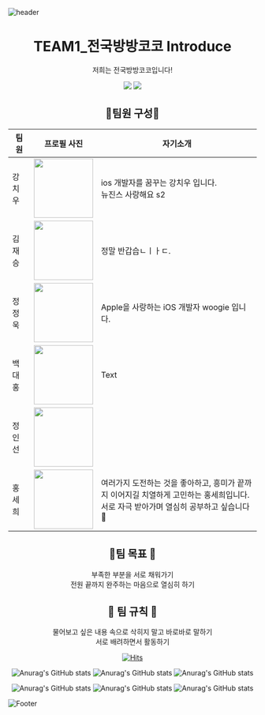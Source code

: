 ![header](https://camo.githubusercontent.com/bed077e98537eaab6f7a1bf122fac080c09ecc7035737cba28171d309efec8a5/68747470733a2f2f63617073756c652d72656e6465722e76657263656c2e6170702f6170693f747970653d736861726b26636f6c6f723d6772616469656e74266865696768743d313430)
<div align=center>


# TEAM1_전국방방코코 Introduce
저희는 전국방방코코입니다!
<p>
  <img src="https://img.shields.io/badge/swift-F05138?style=flat-square&logo=Swift&logoColor=white"/>
  <a href="https://discord.gg/fzwmJ5vRGn"><img src="https://img.shields.io/badge/discord-5865F2?style=flat-square&logo=Discord&logoColor=white"/></a>
</p>

## 👤팀원 구성👤


| 팀원   | 프로필 사진| 자기소개 |
| ------ | ------ | ----------- |
| 강치우 | <img width="120" height="120" border:0px src="https://github.com/APP-iOS3rd/TEAM1_CodingEveryWhere/assets/112779139/7055510f-067b-4d31-8b75-762a3d07bb64"/>| ios 개발자를 꿈꾸는 강치우 입니다. <br> 뉴진스 사랑해요 s2         |
| 김재승 | <img width="120" height="120" border:0px src="https://github.com/APP-iOS3rd/TEAM1_CodingEveryWhere/assets/141672096/76700313-13e2-493b-8784-3c6ba14bb30d"/>       |   정말 반갑습ㄴㅣㅏㄷ.          |
| 정정욱 | <img width="120" height="120" border:0px src="https://github.com/APP-iOS3rd/TEAM1_CodingEveryWhere/assets/54401641/18124bce-d159-4a4d-8ee2-65366eb53f0d"/>| Apple을 사랑하는 iOS 개발자 woogie 입니다.  |
| 백대홍 | <img width="120" height="120" border:0px src="https://github.com/APP-iOS3rd/TEAM1_CodingEveryWhere/assets/75058050/b1e90fe5-defa-4521-985e-53fe607178fd"/>| Text        |
| 정인선 | <img width="120" height="120" border:0px src="https://github.com/APP-iOS3rd/TEAM1_CodingEveryWhere/assets/120158212/6db2684a-2d01-45b5-9c89-1dbb0091ff07"/>|             |
| 홍세희 | <img width="120" height="120" border:0px src="https://github.com/APP-iOS3rd/TEAM1_CodingEveryWhere/assets/103061387/b21a81ed-1c44-46bc-b9b4-93ca1e629067"/>| 여러가지 도전하는 것을 좋아하고, 흥미가 끝까지 이어지길 치열하게 고민하는 홍세희입니다. <br> 서로 자극 받아가며 열심히 공부하고 싶습니다🙌       |

## 🎯팀 목표 🎯

부족한 부분을 서로 채워가기  
전원 끝까지 완주하는 마음으로 열심히 하기  

## 📖 팀 규칙 📖
물어보고 싶은 내용 속으로 삭히지 말고 바로바로 말하기  
서로 배려하면서 활동하기  




[![Hits](https://hits.seeyoufarm.com/api/count/incr/badge.svg?url=https%3A%2F%2Fgithub.com%2FAPP-iOS3rd%2FTEAM1_CodingEveryWhere%2Ftree%2Fwoogiehttps%3A%2F%2Fgithub.com%2Fgjbae1212%2Fhit-counter&count_bg=%2379C83D&title_bg=%23E97E18&icon=swift.svg&icon_color=%23E7E7E7&title=Number+of+visitors+today&edge_flat=false)](https://hits.seeyoufarm.com)


![Anurag's GitHub stats](https://github-readme-stats.vercel.app/api?username=jeonguk29&theme=kacho_ga&show_icons=true)
![Anurag's GitHub stats](https://github-readme-stats.vercel.app/api?username=dearkang1&theme=transparent&show_icons=true)
![Anurag's GitHub stats](https://github-readme-stats.vercel.app/api?username=withseon&theme=shadow_red&show_icons=true)

![Anurag's GitHub stats](https://github-readme-stats.vercel.app/api?username=SAY-Hong&theme=synthwave&show_icons=true)
![Anurag's GitHub stats](https://github-readme-stats.vercel.app/api?username=martdealer&theme=dracula&show_icons=true)
![Anurag's GitHub stats](https://github-readme-stats.vercel.app/api?username=DevLarva&theme=calm_pink&show_icons=true)

</div>

![Footer](https://capsule-render.vercel.app/api?type=waving&color=auto&height=200&section=footer)
